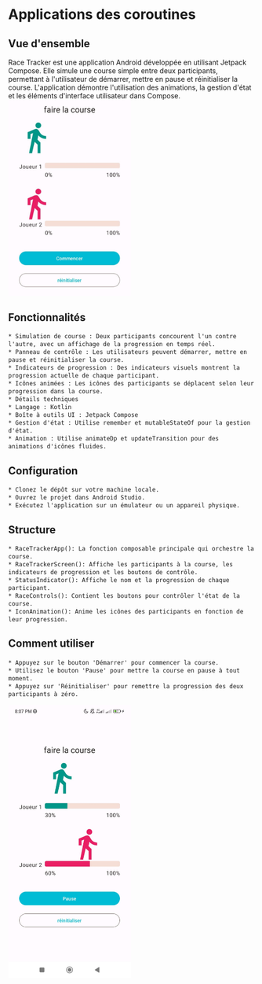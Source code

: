 # Applications des coroutines
## Vue d'ensemble
Race Tracker est une application Android développée en utilisant Jetpack Compose. Elle simule une course simple entre deux participants, permettant à l'utilisateur de démarrer, mettre en pause et réinitialiser la course. L'application démontre l'utilisation des animations, la gestion d'état et les éléments d'interface utilisateur dans Compose.
[<img src="projectImage.jpg" width="250"/>](projectImage.jpg)

## Fonctionnalités
```
* Simulation de course : Deux participants concourent l'un contre l'autre, avec un affichage de la progression en temps réel.
* Panneau de contrôle : Les utilisateurs peuvent démarrer, mettre en pause et réinitialiser la course.
* Indicateurs de progression : Des indicateurs visuels montrent la progression actuelle de chaque participant.
* Icônes animées : Les icônes des participants se déplacent selon leur progression dans la course.
* Détails techniques
* Langage : Kotlin 
* Boîte à outils UI : Jetpack Compose
* Gestion d'état : Utilise remember et mutableStateOf pour la gestion d'état.
* Animation : Utilise animateDp et updateTransition pour des animations d'icônes fluides.
```
## Configuration
```
* Clonez le dépôt sur votre machine locale.
* Ouvrez le projet dans Android Studio.
* Exécutez l'application sur un émulateur ou un appareil physique.
```
## Structure
```
* RaceTrackerApp(): La fonction composable principale qui orchestre la course.
* RaceTrackerScreen(): Affiche les participants à la course, les indicateurs de progression et les boutons de contrôle.
* StatusIndicator(): Affiche le nom et la progression de chaque participant.
* RaceControls(): Contient les boutons pour contrôler l'état de la course.
* IconAnimation(): Anime les icônes des participants en fonction de leur progression.
```
## Comment utiliser
```
* Appuyez sur le bouton 'Démarrer' pour commencer la course.
* Utilisez le bouton 'Pause' pour mettre la course en pause à tout moment.
* Appuyez sur 'Réinitialiser' pour remettre la progression des deux participants à zéro.
```
[<img src="projectMove.jpg" width="250"/>](projectMove.jpg)
